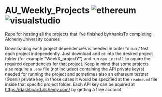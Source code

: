 # AU_Weekly_Projects ![ethereum](https://img.shields.io/badge/Ethereum-3C3C3D?logo=ethereum&logoColor=fff&style=for-the-badge) ![visualstudio](https://img.shields.io/badge/Visual_Studio_Code-0078D4?style=for-the-badge&logo=visual%20studio%20code&logoColor=white)

Repo for hosting all the projects that I've finished by/thanksTo completing AlchemyUniversity courses


Downloading each project dependencies is needed in order to run / test each project independently. Just download and `cd` into the desired project folder (for example "WeekX_projectY") and run `npm install` to aquire the required dependencies for that project. 
Keep in mind that some projects also require a `.env` file (not included) containing the API private key(s) needed for running the project and sometimes also an ethereum testnet (Goerli) private key, in those cases it would be specified at the `readme.md` file inside that specific project folder. Each API key can be aquired at https://dashboard.alchemy.com/ by getting a free account.
